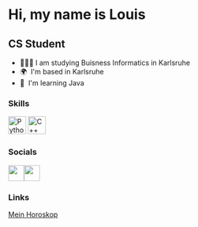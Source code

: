 # Hi, my name is Louis 

CS Student
----------
* 👨🏽‍🎓  I am studying Buisness Informatics in Karlsruhe  
* 🌍  I'm based in Karlsruhe 
* 🧠  I'm learning Java

### Skills  

<p align="left"> <a href="https://www.python.org/" target="_blank" rel="noreferrer"><img src="https://raw.githubusercontent.com/danielcranney/readme-generator/main/public/icons/skills/python-colored.svg" width="36" height="36" alt="Python" /></a> <a href="https://docs.microsoft.com/en-us/cpp/?view=msvc-170" target="_blank" rel="noreferrer"><img src="https://raw.githubusercontent.com/danielcranney/readme-generator/main/public/icons/skills/cplusplus-colored.svg" width="36" height="36" alt="C++" /></a> </p> 

 ### Socials 
 
<p align="left"> <a href="https://www.github.com/lfsrrr" target="_blank" rel="noreferrer"><img src="https://raw.githubusercontent.com/danielcranney/readme-generator/main/public/icons/socials/github.svg" width="32" height="32" /></a><a href="https://www.twitter.com/capleckmich" target="_blank" rel="noreferrer"><img src="https://raw.githubusercontent.com/danielcranney/readme-generator/main/public/icons/socials/twitter.svg" width="32" height="32" /></a></p>

 ### Links

[Mein Horoskop](https://lfsrrr.github.io/ "Horoscope") 
